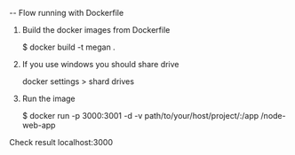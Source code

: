 -- Flow running with Dockerfile

1. Build the docker images from Dockerfile
	
	$ docker build -t megan .

2. If you use windows you should share drive
	
	docker settings > shard drives

3. Run the image

	$ docker run -p 3000:3001 -d -v path/to/your/host/project/:/app <your username>/node-web-app

Check result localhost:3000